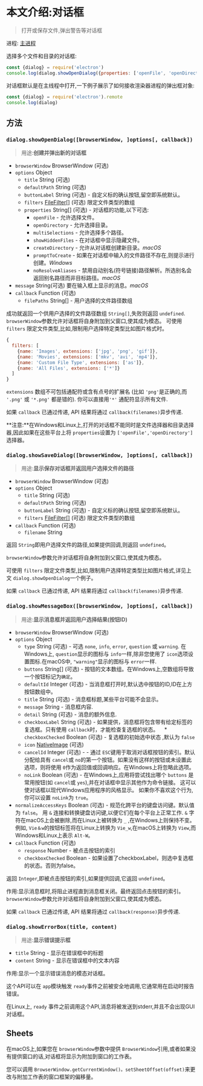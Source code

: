 # 本文介绍:对话框

> 打开或保存文件,弹出警告等对话框

进程: [主进程](../glossary.md#main-process)    

选择多个文件和目录的对话框:
```JavaScript
const {dialog} = require('electron')
console.log(dialog.showOpenDialog({properties: ['openFile', 'openDirectory', 'multiSelections']}))
```

对话框默认是在主线程中打开,一下例子展示了如何接收渲染器进程的弹出框对象:

```JavaScript
const {dialog} = require('electron').remote
console.log(dialog)
```

## 方法

### `dialog.showOpenDialog([browserWindow, ]options[, callback])`
> 用途:**创建并弹出新的对话框**

* `browserWindow` BrowserWindow (可选)
* `options` Object
  * `title` String (可选)
  * `defaultPath` String (可选)
  * `buttonLabel` String (可选) - 自定义标的确认按钮,留空即系统默认。
  * `filters` [FileFilter[]](structures/file-filter.md) (可选) 限定文件类型的数组
  * `properties` String[] (可选) - 对话框的功能,以下可选:
    * `openFile`  - 允许选择文件。
    * `openDirectory`  - 允许选择目录。
    * `multiSelections`  - 允许选择多个路径。
    * `showHiddenFiles`  - 在对话框中显示隐藏文件。
    * `createDirectory`  - 允许从对话框创建新目录。_macOS_ 
    * `promptToCreate`  - 如果在对话框中输入的文件路径不存在,则提示进行创建。_Windows_ 
    * `noResolveAliases`  - 禁用自动别名(符号链接)路径解析。所选别名会返回别名路径而非目标路径。_macOS_ 
* `message` String(可选) 要在输入框上显示的消息。_macOS_ 
* `callback` Function (可选)
  * `filePaths` String[] - 用户选择的文件路径数组

成功就返回一个供用户选择的文件路径数组 `String[]`,失败则返回 `undefined`. 
`browserWindow`参数允许对话框将自身附加到父窗口,使其成为模态。
 可使用 `filters` 限定文件类型,比如,限制用户选择特定类型比如图片格式时。
```JavaScript
{
  filters: [
    {name: 'Images', extensions: ['jpg', 'png', 'gif']},
    {name: 'Movies', extensions: ['mkv', 'avi', 'mp4']},
    {name: 'Custom File Type', extensions: ['as']},
    {name: 'All Files', extensions: ['*']}
  ]
}
```
 `extensions` 数组不可包括通配符或含有点号的扩展名 (比如 `'png'`是正确的,而 `'.png'` 或 `'*.png'` 都是错的). 你可以直接用`'*'` 通配符显示所有文件.
 
如果 `callback` 已通过传递,  API 结果将通过 `callback(filenames)`异步传递.

 **注意:**在Windows和Linux上,打开的对话框不能同时是文件选择器和目录选择器,因此如果在这些平台上将 `properties`设置为 `['openFile','openDirectory']` 选择器。

### `dialog.showSaveDialog([browserWindow, ]options[, callback])`
> 用途:**显示保存对话框并返回用户选择文件的路径**

* `browserWindow` BrowserWindow (可选)
* `options` Object
  * `title` String (可选)
  * `defaultPath` String (可选)
  * `buttonLabel` String (可选) - 自定义标的确认按钮,留空即系统默认。
  * `filters` [FileFilter[]](structures/file-filter.md) (可选) 限定文件类型的数组
* `callback` Function (可选)
  * `filename` String

返回 `String`即用户选择文件的路径,如果提供回调,则返回 `undefined`。

 `browserWindow`参数允许对话框将自身附加到父窗口,使其成为模态。
 
 可使用 `filters` 限定文件类型,比如,限制用户选择特定类型比如图片格式,详见上文 `dialog.showOpenDialog`一个例子。
 
如果 `callback` 已通过传递,  API 结果将通过 `callback(filenames)`异步传递.

### `dialog.showMessageBox([browserWindow, ]options[, callback])`
> 用途:**显示消息框并返回用户选择结果(按钮ID)**

* `browserWindow` BrowserWindow (可选)
* `options` Object
  * `type` String (可选) - 可选 `none`, `info`, `error`, `question` 或
  `warning`. 在Windows上, `question`显示的图标与 `info`一样,除非您使用了 `icon`选项设置图标.在macOS中, `"warning"`显示的图标与 `error`一样.
  * `buttons` String[] (可选) - 按钮的文本数组。在Windows上,空数组将导致一个按钮标记为`确定`。
  * `defaultId` Integer (可选) - 当消息框打开时,默认选中按钮的ID,ID在上方按钮数组中。
  * `title` String (可选) - 消息框标题,某些平台可能不会显示。
  * `message` String - 消息框内容.
  * `detail` String (可选) - 消息的额外信息.
  * `checkboxLabel` String (可选) - 如果提供，消息框将包含带有给定标签的复选框。只有使用 `callback`时，才能检查复选框的状态。
   * `checkboxChecked` Boolean (可选) - 复选框的初始选中状态 ,默认为 `false`
  * `icon` [NativeImage](native-image.md) (可选)
  * `cancelId` Integer (可选) - - 通过 `ESC`键用于取消对话框按钮的索引。默认分配给具有 `cancel`或 `no`的第一个按钮。如果没有这样的按钮或未设置此选项，则将使用 `0`作为返回值或回调响应。在Windows上将忽略此选项。
  * `noLink` Boolean (可选) - 在Windows上,应用将尝试找出哪个 `buttons` 是常用按钮(如 `cancel`或 `yes`),并在对话框中显示其他作为命令链接。
    这可以使对话框以现代Windows应用程序的风格显示。
    如果你不喜欢这个行为,你可以设置 `noLink`为 `true`。
 * `normalizeAccessKeys` Boolean (可选) - 规范化跨平台的键盘访问键。默认值为 `false`。
    用 `&` 连接和转换键盘访问键,以便它们在每个平台上正常工作.
    `&` 字符在macOS上会被删除,而在Linux上被转换为  `_` ,在Windows上则保持不变。
    例如, `Vie＆w`的按钮标签将在Linux上转换为 `Vie_w`,在macOS上转换为 `View`,而Windows和Linux上表示 `Alt-W`。
* `callback` Function (可选)
  * `response` Number - 被点击按钮的索引
  * `checkboxChecked` Boolean - 如果设置了checkboxLabel，则选中复选框的状态。否则为false。
  
返回 `Integer`,即被点击按钮的索引,如果提供回调,它返回 `undefined`。

作用:显示消息框时,将阻止进程直到消息框关闭。最终返回点击按钮的索引。 `browserWindow`参数允许对话框将自身附加到父窗口,使其成为模态。

如果 `callback` 已通过传递,  API 结果将通过 `callback(response)`异步传递.

### `dialog.showErrorBox(title, content)`
> 用途:**显示错误提示框**

* `title` String - 显示在错误框中的标题
* `content` String - 显示在错误框中的文本内容

作用:显示一个显示错误消息的模态对话框。

这个API可以在 `app`模块触发 `ready`事件之前被安全地调用,它通常用在启动时报告错误。

在Linux上, `ready` 事件之前调用这个API,消息将被发送到stderr,并且不会出现GUI对话框。

## Sheets

在macOS上,如果您在 `browserWindow`参数中提供 `BrowserWindow`引用,或者如果没有提供窗口的话,对话框将显示为附加到窗口的工作表。

您可以调用 `BrowserWindow.getCurrentWindow()。setSheetOffset(offset)`来更改与附加工作表的窗口框架的偏移量。